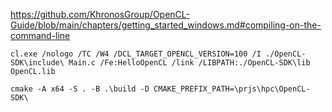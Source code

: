 https://github.com/KhronosGroup/OpenCL-Guide/blob/main/chapters/getting_started_windows.md#compiling-on-the-command-line

```cl.exe /nologo /TC /W4 /DCL_TARGET_OPENCL_VERSION=100 /I ./OpenCL-SDK\include\ Main.c /Fe:HelloOpenCL /link /LIBPATH:./OpenCL-SDK\lib OpenCL.lib```

```cmake -A x64 -S . -B .\build -D CMAKE_PREFIX_PATH=\prjs\hpc\OpenCL-SDK\```
